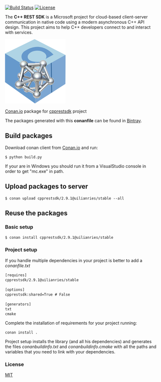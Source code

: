 [![Build Status](https://travis-ci.org/uilianries/conan-cpprestsdk.svg?branch=release/2.9.1)](https://travis-ci.org/uilianries/conan-cpprestsdk)  [![License](http://img.shields.io/:license-mit-blue.svg)](http://doge.mit-license.org)

The **C++ REST SDK** is a Microsoft project for cloud-based client-server communication in native code using a modern asynchronous C++ API design. This project aims to help C++ developers connect to and interact with services.

![conan-cpprestsdk](conan-cpprestsdk.png)

[Conan.io](https://conan.io) package for [cpprestsdk](https://github.com/Microsoft/cpprestsdk) project

The packages generated with this **conanfile** can be found in [Bintray](https://bintray.com/uilianries/conan/cpprestsdk%3Auilianries).

## Build packages

Download conan client from [Conan.io](https://conan.io) and run:

    $ python build.py

If your are in Windows you should run it from a VisualStudio console in order to get "mc.exe" in path.

## Upload packages to server

    $ conan upload cpprestsdk/2.9.1@uilianries/stable --all

## Reuse the packages

### Basic setup

    $ conan install cpprestsdk/2.9.1@uilianries/stable

### Project setup

If you handle multiple dependencies in your project is better to add a *conanfile.txt*

    [requires]
    cpprestsdk/2.9.1@uilianries/stable

    [options]
    cpprestsdk:shared=True # False

    [generators]
    txt
    cmake

Complete the installation of requirements for your project running:</small></span>

    conan install .

Project setup installs the library (and all his dependencies) and generates the files *conanbuildinfo.txt* and *conanbuildinfo.cmake* with all the paths and variables that you need to link with your dependencies.

### License
[MIT](LICENSE)

